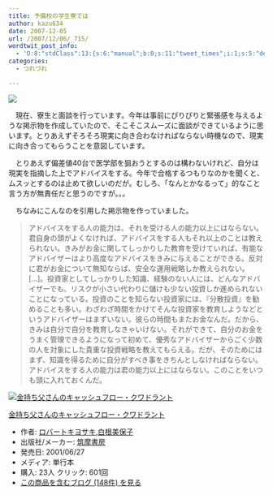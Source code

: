 ```yaml
---
title: 予備校の学生寮では
author: kazu634
date: 2007-12-05
url: /2007/12/06/_715/
wordtwit_post_info:
  - 'O:8:"stdClass":13:{s:6:"manual";b:0;s:11:"tweet_times";i:1;s:5:"delay";i:0;s:7:"enabled";i:1;s:10:"separation";s:2:"60";s:7:"version";s:3:"3.7";s:14:"tweet_template";b:0;s:6:"status";i:2;s:6:"result";a:0:{}s:13:"tweet_counter";i:2;s:13:"tweet_log_ids";a:1:{i:0;i:3405;}s:9:"hash_tags";a:0:{}s:8:"accounts";a:1:{i:0;s:7:"kazu634";}}'
categories:
  - つれづれ

---
```

<div class="section">
<p>
<center>
</center>
</p>
  
<p>
<a href="http://flickr.com/photos/maggiesworld/136086397/" onclick="__gaTracker('send', 'event', 'outbound-article', 'http://flickr.com/photos/maggiesworld/136086397/', '');" title="Concentration"><img src="http://farm1.static.flickr.com/56/136086397_659fb818de_m.jpg" /></a>
</p></p> 
  
<p>
    　現在、寮生と面談を行っています。今年は事前にぴりぴりと緊張感を与えるような掲示物を作成していたので、そこそこスムーズに面談ができているように思います。とりあえずそろそろ現実に向き合わなければならない時機なので、現実に向き合ってもらうことを意図しています。
</p>
  
<p>
    　とりあえず偏差値40台で医学部を狙おうとするのは構わないけれど、自分は現実を指摘した上でアドバイスをする。今年で合格するつもりなのかを聞くと、ムスッとするのは止めて欲しいのだが。むしろ、「なんとかなるって」的なこと言う方が無責任だと思うのですが。。。
</p>
  
<p>
    　ちなみにこんなのを引用した掲示物を作っていました。
</p>
  
<blockquote>
<p>
      アドバイスをする人の能力は、それを受ける人の能力以上にはならない。君自身の頭がよくなければ、アドバイスをする人もそれ以上のことは教えられない。きみがお金に関してしっかりした教育を受けていれば、有能なアドバイザーはより高度なアドバイスをきみに与えることができる。反対に君がお金について無知ならば、安全な運用戦略しか教えられない。[&#8230;]。投資家としてしっかりした知識、経験のない人には、どんなアドバイザーでも、リスクが小さい代わりに儲けも少ない投資しか進められないことになっている。投資のことを知らない投資家には、『分散投資』を勧めることも多い。わざわざ時間をかけてそんな投資家を教育しようなどというアドバイザーはまずいない。彼らの時間もまたお金なんだ。だから、きみは自分で自分を教育しなきゃいけない。それができて、自分のお金をうまく管理できるようになって初めて、優秀なアドバイザーからごく少数の人を対象にした貴重な投資戦略を教えてもらえる。だが、そのためにはまず、知識を得るために自分がすべき事をきちんとしなければならない。アドバイスをする人の能力は君の能力以上にはならない。このことをいつも頭に入れておくんだ。
</p>
</blockquote>
  
<div class="hatena-asin-detail">
<a href="http://www.amazon.co.jp/dp/448086332X/?tag=hatena_st1-22&ascsubtag=d-7ibv" onclick="__gaTracker('send', 'event', 'outbound-article', 'http://www.amazon.co.jp/dp/448086332X/?tag=hatena_st1-22&ascsubtag=d-7ibv', '');"><img src="https://images-na.ssl-images-amazon.com/images/I/51GMYMVP11L._SL160_.jpg" class="hatena-asin-detail-image" alt="金持ち父さんのキャッシュフロー・クワドラント" title="金持ち父さんのキャッシュフロー・クワドラント" /></a></p> 
    
<div class="hatena-asin-detail-info">
<p class="hatena-asin-detail-title">
<a href="http://www.amazon.co.jp/dp/448086332X/?tag=hatena_st1-22&ascsubtag=d-7ibv" onclick="__gaTracker('send', 'event', 'outbound-article', 'http://www.amazon.co.jp/dp/448086332X/?tag=hatena_st1-22&ascsubtag=d-7ibv', '金持ち父さんのキャッシュフロー・クワドラント');">金持ち父さんのキャッシュフロー・クワドラント</a>
</p>
      
<ul>
<li>
<span class="hatena-asin-detail-label">作者:</span> <a href="http://d.hatena.ne.jp/keyword/%A5%ED%A5%D0%A1%BC%A5%C8%A5%AD%A5%E8%A5%B5%A5%AD" onclick="__gaTracker('send', 'event', 'outbound-article', 'http://d.hatena.ne.jp/keyword/%A5%ED%A5%D0%A1%BC%A5%C8%A5%AD%A5%E8%A5%B5%A5%AD', 'ロバートキヨサキ');" class="keyword">ロバートキヨサキ</a>,<a href="http://d.hatena.ne.jp/keyword/%C7%F2%BA%AC%C8%FE%CA%DD%BB%D2" onclick="__gaTracker('send', 'event', 'outbound-article', 'http://d.hatena.ne.jp/keyword/%C7%F2%BA%AC%C8%FE%CA%DD%BB%D2', '白根美保子');" class="keyword">白根美保子</a>
</li>
<li>
<span class="hatena-asin-detail-label">出版社/メーカー:</span> <a href="http://d.hatena.ne.jp/keyword/%C3%DE%CB%E0%BD%F1%CB%BC" onclick="__gaTracker('send', 'event', 'outbound-article', 'http://d.hatena.ne.jp/keyword/%C3%DE%CB%E0%BD%F1%CB%BC', '筑摩書房');" class="keyword">筑摩書房</a>
</li>
<li>
<span class="hatena-asin-detail-label">発売日:</span> 2001/06/27
</li>
<li>
<span class="hatena-asin-detail-label">メディア:</span> 単行本
</li>
<li>
<span class="hatena-asin-detail-label">購入</span>: 23人 <span class="hatena-asin-detail-label">クリック</span>: 601回
</li>
<li>
<a href="http://d.hatena.ne.jp/asin/448086332X" onclick="__gaTracker('send', 'event', 'outbound-article', 'http://d.hatena.ne.jp/asin/448086332X', 'この商品を含むブログ (148件) を見る');" target="_blank">この商品を含むブログ (148件) を見る</a>
</li>
</ul>
</div>
    
<div class="hatena-asin-detail-foot">
</div>
</div>
</div>
